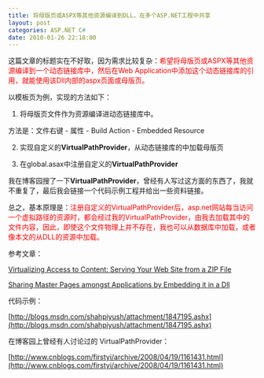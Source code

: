 ```yaml
---
title: 将母版页或ASPX等其他资源编译到DLL，在多个ASP.NET工程中共享
layout: post
categories: ASP.NET C#
date: 2010-01-26 22:18:00
---
```


这篇文章的标题实在不好取，因为需求比较复杂：<span style="color: red;">希望将母版页或ASPX等其他资源编译到一个动态链接库中，然后在Web Application中添加这个动态链接库的引用，就能使用该Dll内部的aspx页面或母版页。</span>

以模板页为例，实现的方法如下：

1. 将母版页文件作为资源编译进动态链接库中。

方法是：文件右键 - 属性 - Build Action - Embedded Resource 

2. 实现自定义的**VirtualPathProvider**，从动态链接库的中加载母版页

3. 在global.asax中注册自定义的**VirtualPathProvider**

我在博客园搜了一下**VirtualPathProvider**，曾经有人写过这方面的东西了，我就不重复了，最后我会链接一个代码示例工程并给出一些资料链接。

总之，基本原理是：<span style="color: red;">注册自定义的</span><span style="color: red;">VirtualPathProvider</span><span style="color: red;">后，asp.net网站每当访问一个虚拟路径的资源时，都会经过我的</span><span style="color: red;">VirtualPathProvider</span><span style="color: red;">，由我去加载其中的文件内容，因此，即使这个文件物理上并不存在，我也可以从数据库中加载，或者像本文的从DLL的资源中加载。</span>

参考文章：
  
[Virtualizing Access to Content: Serving Your Web Site from a ZIP File](http://msdn.microsoft.com/en-us/library/aa479502.aspx "Virtualizing Access to Content: Serving Your Web Site from a ZIP File")&nbsp;
  
[Sharing Master Pages amongst Applications by Embedding it in a Dll](http://blogs.msdn.com/shahpiyush/archive/2007/03/09/Sharing-Master-Pages-amongst-Applications-by-Embedding-it-in-a-Dll_2E00_.aspx "Sharing Master Pages amongst Applications by Embedding it in a Dll")&nbsp;

代码示例：
  
[http://blogs.msdn.com/shahpiyush/attachment/1847195.ashx](http://blogs.msdn.com/shahpiyush/attachment/1847195.ashx)&nbsp;

在博客园上曾经有人讨论过的 VirtualPathProvider：
  
[http://www.cnblogs.com/firstyi/archive/2008/04/19/1161431.html](http://www.cnblogs.com/firstyi/archive/2008/04/19/1161431.html)&nbsp;

